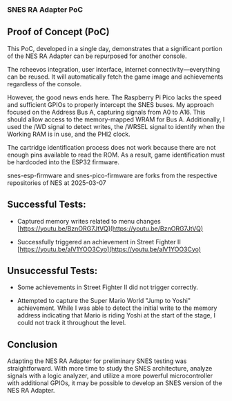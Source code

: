 ### SNES RA Adapter PoC

## Proof of Concept (PoC)

This PoC, developed in a single day, demonstrates that a significant portion of the NES RA Adapter can be repurposed for another console.

The rcheevos integration, user interface, internet connectivity—everything can be reused. It will automatically fetch the game image and achievements regardless of the console.

However, the good news ends here. The Raspberry Pi Pico lacks the speed and sufficient GPIOs to properly intercept the SNES buses. My approach focused on the Address Bus A, capturing signals from A0 to A16. This should allow access to the memory-mapped WRAM for Bus A. Additionally, I used the /WD signal to detect writes, the /WRSEL signal to identify when the Working RAM is in use, and the PHI2 clock.

The cartridge identification process does not work because there are not enough pins available to read the ROM. As a result, game identification must be hardcoded into the ESP32 firmware.

snes-esp-firmware and snes-pico-firmware are forks from the respective repositories of NES at 2025-03-07

## Successful Tests:

- Captured memory writes related to menu changes [https://youtu.be/BznORG7JtVQ](https://youtu.be/BznORG7JtVQ)

- Successfully triggered an achievement in Street Fighter II [https://youtu.be/alV1YOO3Cyo](https://youtu.be/alV1YOO3Cyo)

## Unsuccessful Tests:

- Some achievements in Street Fighter II did not trigger correctly.

- Attempted to capture the Super Mario World "Jump to Yoshi" achievement. While I was able to detect the initial write to the memory address indicating that Mario is riding Yoshi at the start of the stage, I could not track it throughout the level.

## Conclusion

Adapting the NES RA Adapter for preliminary SNES testing was straightforward. With more time to study the SNES architecture, analyze signals with a logic analyzer, and utilize a more powerful microcontroller with additional GPIOs, it may be possible to develop an SNES version of the NES RA Adapter.